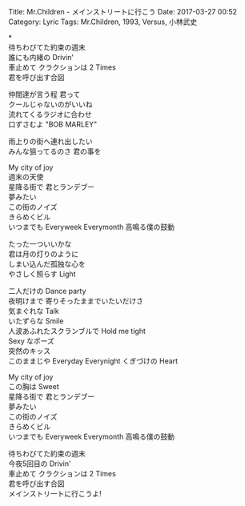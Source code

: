 Title: Mr.Children - メインストリートに行こう
Date: 2017-03-27 00:52
Category: Lyric
Tags: Mr.Children, 1993, Versus, 小林武史


\*  
待ちわびてた約束の週末  
誰にも内緒の Drivin'  
車止めて クラクションは 2 Times  
君を呼び出す合図  

仲間達が言う程 君って  
クールじゃないのがいいね  
流れてくるラジオに合わせ  
口ずさむよ "BOB MARLEY"  

雨上りの街へ連れ出したい  
みんな狙ってるのさ 君の事を  

My city of joy  
週末の天使  
星降る街で 君とランデブー  
夢みたい  
この街のノイズ  
きらめくビル  
いつまでも Everyweek Everymonth 高鳴る僕の鼓動  

たった一ついいかな  
君は月の灯りのように  
しまい込んだ孤独な心を  
やさしく照らす Light  

二人だけの Dance party  
夜明けまで 寄りそったままでいたいだけさ  
気まぐれな Talk  
いたずらな Smile  
人波あふれたスクランブルで Hold me tight  
Sexy なポーズ  
突然のキッス  
このままじや Everyday Everynight くぎづけの Heart  

My city of joy  
この胸は Sweet  
星降る街で 君とランデブー  
夢みたい  
この街のノイズ  
きらめくビル  
いつまでも Everyweek Everymonth 高鳴る僕の鼓動  

待ちわびてた約束の週末  
今夜5回目の Drivin'  
車止めて クラクションは 2 Times  
君を呼び出す合図  
メインストリ一トに行こうよ!  
